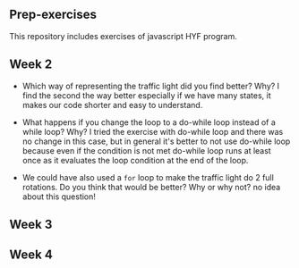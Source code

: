 

## Prep-exercises
This repository includes exercises of javascript HYF program.

## Week 2

- Which way of representing the traffic light did you find better? Why?
I find the second the way better especially if we have many states, it makes our code shorter and easy to understand.
- What happens if you change the loop to a do-while loop instead of a while loop? Why?
I tried the exercise with do-while loop and there was no change in this case,  but in general it's better to not use do-while loop because even if the condition is not met do-while loop runs at least once as it evaluates the loop condition at the end of the loop.

- We could have also used a `for` loop to make the traffic light do 2 full rotations. Do you think that would be better? Why or why not? 
no idea about this question!


## Week 3
## Week 4
